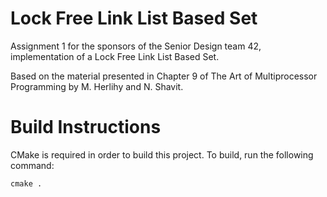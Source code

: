 # Lock Free Link List Based Set

Assignment 1 for the sponsors of the Senior Design team 42, implementation of a Lock Free Link List Based Set.

Based on the material presented in Chapter 9 of The Art of Multiprocessor Programming by M. Herlihy and N. Shavit.

# Build Instructions

CMake is required in order to build this project. To build, run the following command:

`
cmake .
`